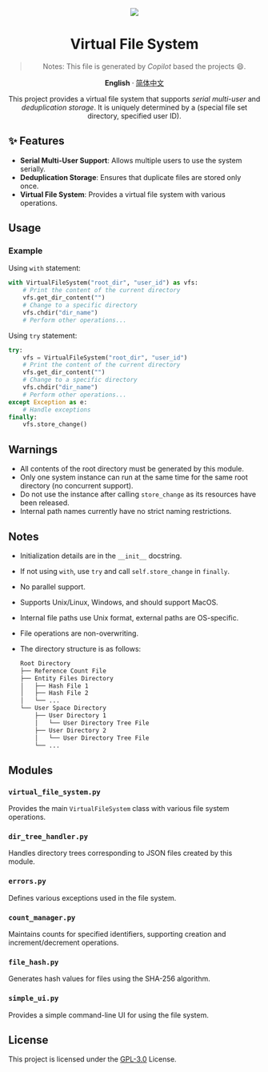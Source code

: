<div align="center"><a name="readme-top"></a>

[![][mycat]][link-to-homepage]

[mycat]: assets/images/mycat.jpg
[link-to-homepage]: https://github.com/SinbereeGit

# Virtual File System

> Notes: This file is generated by *Copilot* based the projects 😄.  

**English** · [简体中文](./README.zh-CN.md)

This project provides a virtual file system that supports *serial multi-user* and *deduplication storage*. It is uniquely determined by a (special file set directory, specified user ID).

</div>

## ✨ Features

- **Serial Multi-User Support**: Allows multiple users to use the system serially.
- **Deduplication Storage**: Ensures that duplicate files are stored only once.
- **Virtual File System**: Provides a virtual file system with various operations.

## Usage

### Example

Using `with` statement:

```python
with VirtualFileSystem("root_dir", "user_id") as vfs:
    # Print the content of the current directory
    vfs.get_dir_content("")
    # Change to a specific directory
    vfs.chdir("dir_name")
    # Perform other operations...
```

Using `try` statement:

```python
try:
    vfs = VirtualFileSystem("root_dir", "user_id")
    # Print the content of the current directory
    vfs.get_dir_content("")
    # Change to a specific directory
    vfs.chdir("dir_name")
    # Perform other operations...
except Exception as e:
    # Handle exceptions
finally:
    vfs.store_change()
```

## Warnings

- All contents of the root directory must be generated by this module.
- Only one system instance can run at the same time for the same root directory (no concurrent support).
- Do not use the instance after calling `store_change` as its resources have been released.
- Internal path names currently have no strict naming restrictions.

## Notes

- Initialization details are in the `__init__` docstring.
- If not using `with`, use `try` and call `self.store_change` in `finally`.
- No parallel support.
- Supports Unix/Linux, Windows, and should support MacOS.
- Internal file paths use Unix format, external paths are OS-specific.
- File operations are non-overwriting.
- The directory structure is as follows:

  ```txt
  Root Directory
  ├── Reference Count File
  ├── Entity Files Directory
  │   ├── Hash File 1
  │   ├── Hash File 2
  │   └── ...
  └── User Space Directory
      ├── User Directory 1
      │   └── User Directory Tree File
      ├── User Directory 2
      │   └── User Directory Tree File
      └── ...
  ```

## Modules

### `virtual_file_system.py`

Provides the main `VirtualFileSystem` class with various file system operations.

### `dir_tree_handler.py`

Handles directory trees corresponding to JSON files created by this module.

### `errors.py`

Defines various exceptions used in the file system.

### `count_manager.py`

Maintains counts for specified identifiers, supporting creation and increment/decrement operations.

### `file_hash.py`

Generates hash values for files using the SHA-256 algorithm.

### `simple_ui.py`

Provides a simple command-line UI for using the file system.

## License

This project is licensed under the [GPL-3.0](LICENSE) License.

